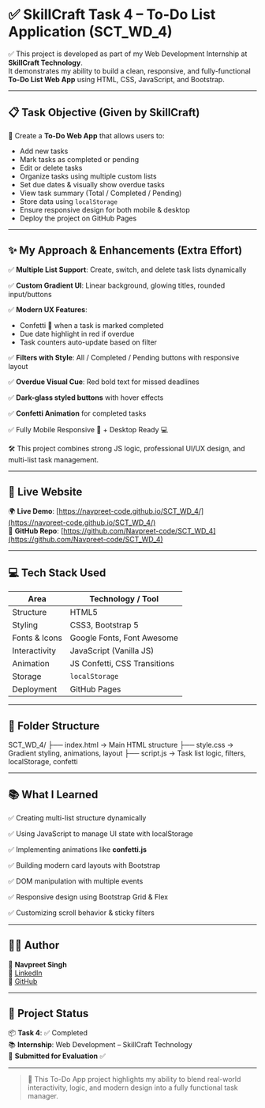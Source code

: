 # ✅ SkillCraft Task 4 – To-Do List Application (SCT_WD_4)

✅ This project is developed as part of my Web Development Internship at **SkillCraft Technology**.  
It demonstrates my ability to build a clean, responsive, and fully-functional **To-Do List Web App** using HTML, CSS, JavaScript, and Bootstrap.

---

## 📋 Task Objective (Given by SkillCraft)

🔹 Create a **To-Do Web App** that allows users to:

- Add new tasks  
- Mark tasks as completed or pending  
- Edit or delete tasks  
- Organize tasks using multiple custom lists  
- Set due dates & visually show overdue tasks  
- View task summary (Total / Completed / Pending)  
- Store data using `localStorage`  
- Ensure responsive design for both mobile & desktop  
- Deploy the project on GitHub Pages  

---

## ✨ My Approach & Enhancements (Extra Effort)

✅ **Multiple List Support**: Create, switch, and delete task lists dynamically  

✅ **Custom Gradient UI**: Linear background, glowing titles, rounded input/buttons  

✅ **Modern UX Features**:  
- Confetti 🎉 when a task is marked completed  
- Due date highlight in red if overdue  
- Task counters auto-update based on filter  

✅ **Filters with Style**: All / Completed / Pending buttons with responsive layout  

✅ **Overdue Visual Cue**: Red bold text for missed deadlines  

✅ **Dark-glass styled buttons** with hover effects  

✅ **Confetti Animation** for completed tasks  

✅ Fully Mobile Responsive 📱 + Desktop Ready 💻  

🛠 This project combines strong JS logic, professional UI/UX design, and multi-list task management.

---

## 🔗 Live Website

🌍 **Live Demo**: [https://navpreet-code.github.io/SCT_WD_4/](https://navpreet-code.github.io/SCT_WD_4/)  
📂 **GitHub Repo**: [https://github.com/Navpreet-code/SCT_WD_4](https://github.com/Navpreet-code/SCT_WD_4)

---

## 💻 Tech Stack Used

| Area          | Technology / Tool            |
| ------------- | ---------------------------- |
| Structure     | HTML5                        |
| Styling       | CSS3, Bootstrap 5            |
| Fonts & Icons | Google Fonts, Font Awesome   |
| Interactivity | JavaScript (Vanilla JS)      |
| Animation     | JS Confetti, CSS Transitions |
| Storage       | `localStorage`               |
| Deployment    | GitHub Pages                 |

---

## 📁 Folder Structure
SCT_WD_4/
├── index.html → Main HTML structure
├── style.css → Gradient styling, animations, layout
├── script.js → Task list logic, filters, localStorage, confetti


---

## 📚 What I Learned

✅ Creating multi-list structure dynamically  

✅ Using JavaScript to manage UI state with localStorage  

✅ Implementing animations like **confetti.js**  

✅ Building modern card layouts with Bootstrap  

✅ DOM manipulation with multiple events  

✅ Responsive design using Bootstrap Grid & Flex  

✅ Customizing scroll behavior & sticky filters  

---

## 🧑‍💻 Author

👤 **Navpreet Singh**  
🔗 [LinkedIn](https://www.linkedin.com/in/navpreet-code)  
🔗 [GitHub](https://github.com/Navpreet-code)  

---

## 📌 Project Status

📦 **Task 4**: ✅ Completed  
📚 **Internship**: Web Development – SkillCraft Technology  
📜 **Submitted for Evaluation** ✅  

---

> 🚀 This To-Do App project highlights my ability to blend real-world interactivity, logic, and modern design into a fully functional task manager.


